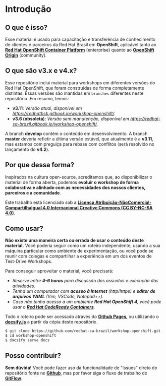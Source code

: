 # Introdução

## O que é isso?

Esse material é usado para capacitação e transferência de conhecimento de clientes e parceiros da Red Hat Brasil em **OpenShift**, aplicável tanto ao [**Red Hat OpenShift Container Platform**](https://www.openshift.com/container-platform/index.html) \(enterprise\) quanto ao [**OpenShift Origin**](https://www.openshift.org/) \(community\).

## O que são v3.x e v4.x?

Esse repositório inclui material para workshops em diferentes versões do Red Hat OpenShift, que foram construidas de forma completamente distintas. Essas versões são mantidas em `branches` diferentes neste repositório. Em resumo, temos:

- **v3.11**: *Versão atual, disponível em https://redhatbsb.gitbook.io/workshop-openshift/.*
- **v3.6 (obsoleta)**: *Versão sem manutenção, disponível em https://redhat-sa-brazil.gitbook.io/workshop-openshift/.*

A branch **develop** contém o conteúdo em desenvolvimento. A branch **master** deveria refletir a última versão estável, que atualmente é a **v3.11**, mas estamos com preguiça para rebase com conflitos (será resolvido no lançamento do **v4.2**).

## Por que dessa forma?

Inspirados na cultura open-source, acreditamos que, ao disponibilizar o material de forma aberta, podemos **evoluir o workshop de forma colaborativa e alinhado com as necessidades dos nossos clientes, parceiros e a comunidade**.

Este trabalho está licenciado sob a [**Licença Atribuição-NãoComercial-CompartilhaIgual 4.0 Internacional Creative Commons \(CC BY-NC-SA 4.0\)**](https://creativecommons.org/licenses/by-nc-sa/4.0/deed.pt_BR).

## Como usar?

**Não existe uma maneira certa ou errada de usar o conteúdo deste material.** Você poderia seguir como um roteiro independente, usando a sua máquina particular como ambiente de experimentação, ou você pode se reunir com colegas e compartilhar a experiência em um dos eventos de Test-Drive Workshops.

Para conseguir aproveitar o material, você precisará:

* _Reserve entre **4-6 horas** para discussão dos assuntos e execução das atividades._
* _Tenha um computador com **acesso à Internet** (http/https) e **editor de arquivos YAML** (Vim, VSCode, Notepad++)._
* _Caso não tenha acesso a um ambiente **Red Hat OpenShift 4**, você pode usar o [**Red Hat CodeReady Containers**](https://github.com/code-ready/crc)._

Todo o roteiro pode ser acessado através do [**Github Pages**](https://redhat-sa-brazil.github.io/workshop-openshift), ou utilizando o [**docsify.js**](https://docsify.js.org) a partir da cópia deste repositório.

```bash
$ git clone https://github.com/redhat-sa-brazil/workshop-openshift.git
$ cd workshop-openshift
$ docsify serve docs
```

## Posso contribuir?

**Sem dúvida!** Você pode fazer uso da funcionalidade de "Issues" direto do repositório fonte no [**Github**](https://github.com/redhat-sa-brazil/workshop-openshift), mas por favor siga o fluxo de trabalho do [**GitFlow**](https://datasift.github.io/gitflow/IntroducingGitFlow.html). 
